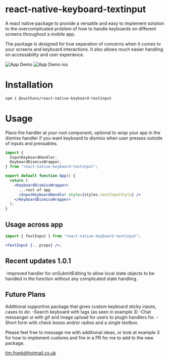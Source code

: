 # react-native-keyboard-textinput

A react native package to provide a versatile and easy to implement solution to the overcomplicated problem of how to handle keyboards on different screens throughout a mobile app.

The package is designed for true separation of concerns when it comes to your screens and keyboard interactions. It also allows much easier handling on accessability and user experience.

![App Demo](https://media.giphy.com/media/v1.Y2lkPTc5MGI3NjExcjE0cjZhZ2lzc3pwdGxlbW04cG5ibDYwaWx5c2hlYzRvYXFheDJzMCZlcD12MV9pbnRlcm5hbF9naWZfYnlfaWQmY3Q9Zw/JE2zLcz00x0OhIGDSI/giphy.gif)
![App Demo ios](https://media.giphy.com/media/v1.Y2lkPTc5MGI3NjExMTMzam1jbTlxaXJlZHdpcnVreXJ0M2E0dXIwaHJrZzdjc3p2d210NCZlcD12MV9pbnRlcm5hbF9naWZfYnlfaWQmY3Q9Zw/gu2PEtl6OQoCTpoPel/giphy.gif)

# Installation

```bash
npm i @swithuns/react-native-keyboard-textinput
```

# Usage

Place the handler at your root component, optional to wrap your app in the dismiss handler if you want keyboard to dismiss when user presses outside of inputs and pressables.

```jsx
import {
  InputKeyboardHandler,
  KeyboardDismissWrapper,
} from "react-native-keyboard-textinput";

export default function App() {
  return (
    <KeyboardDismissWrapper>
      ...rest of app
      <InputKeyboardHandler style={styles.textInputStyle} />
    </KeyboardDismissWrapper>
  );
}
```

## Usage across app

```jsx
import { TextInput } from "react-native-keyboard-textinput";

<TextInput {...props} />;
```

## Recent updates 1.0.1

-Improved handler for onSubmitEditing to allow local state objects to be handled in the function without any complicated state handling.

## Future Plans

Additional supportive package that gives custom keyboard sticky inputs, cases to do:
-Search keyboard with tags (as seen in example 3)
-Chat messanger ui with gif and image upload for users to plugin handlers for.
-Short form with check boxes and/or radios and a single textbox.

Please feel free to message me with additional ideas, or look at example 3 for how to implement customs and fire in a PR for me to add to the new package.

tim.frank@hotmail.co.uk
